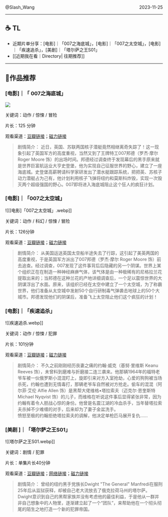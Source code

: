 <p style="text-align:left;">@Slash_Wang<span style="float:right;">2023-11-25</span></p>

---

## ☕️ TL
- 近期片单分享：[电影]｜「007之海底城」，[电影]｜「007之太空城」，[电影]｜「疾速追杀」，[美剧]｜「塔尔萨之王S01」
- [[近期我在看｜Directory| 往期推荐]]
---

## 👀作品推荐

### [电影]｜「 007之海底城」

![](https://img9.doubanio.com/view/photo/l/public/p2900823555.webp)

关键词：动作 / 惊悚 / 冒险

片长：125 分钟

观看渠道：[豆瓣链接](https://movie.douban.com/subject/1292938/)；[磁力链接](magnet:?xt=urn:btih:CE5DFD19E1A954FB065F77274653C6E19A138888)

> 剧情简介：
> 	近日，英国、苏联两国核子潜艇竟然相继离奇失踪了！这一现象引起了英国军方的高度重视，当然又到了王牌特工007邦德（罗杰·摩尔 Roger Moore 饰）的出场时间。邦德经过调查终于发现幕后的黑手原来就是世界巨富航运业大亨史登堡，他为实现自己征服世界的野心，建立了一座海底城。史登堡高薪聘请科学家研发出了潜水艇跟踪系统，把把英、苏核子动力潜艇占为己有，他计划利用核子飞弹将纽约和莫斯科炸毁，实现一次毁灭两个超级强国的野心。007即将进入海底城阻止这个狂人的疯狂计划。

### [电影]｜「007之太空城」
![[[电影]「007之太空城」.webp]]

关键词：动作 / 科幻 / 惊悚 / 冒险

片长：126分钟

观看渠道：[豆瓣链接](https://movie.douban.com/subject/1294395/)；[磁力链接](magnet:?xt=urn:btih:7F295E584C64A960075CE5974F26741BA3090271)

>剧情简介：
>	从美国运送英国太空船半途失去了行踪，这引起了美英两国的高度重视，于是英国军方派出了007邦德（罗杰·摩尔 Roger Moore 饰）前去追查。经过调查，007发现了这件事背后后隐藏的另一个阴谋。世界上某个组织正在在制造一种神经麻痹气体，该气体是由一种极稀有的尼格拉兰花提取出来的；当邦德在这种兰花的产地详细调查后，一个足以震惊世界的大阴谋浮出了水面。原来，该组织已经在太空中建立了一个太空城，为了称霸世界，他们准备从太空城中发射50个自行研制毒气弹袭击地球上的50个大城市。邦德发现他们的阴谋后，准备飞上太空阻止他们这个疯狂的计划！

### [电影]｜「疾速追杀」

![[疾速追杀.webp]]

关键词：动作 / 惊悚 / 犯罪

片长：101分钟

观看渠道：[豆瓣链接](https://movie.douban.com/subject/25798131/)；[磁力链接](magnet:?xt=urn:btih:2B57BCW6LZUAZKWQWFRAWWIORFNSEBEM)

>剧情简介：
>	不久之前刚刚经历丧妻之痛的约翰·威克（基努·里维斯 Keanu Reeves 饰），未曾料到磨难与折磨接二连三袭来。他那辆1964年的福特老爷车被一伙俄罗斯小混混盯上，旋即引来对方入室抢劫，心爱的狗狗被当场杀死，约翰也遭到无情毒打，那辆老爷车自然被对方抢走。偷车的混混（阿尔菲·艾伦 Alfie Allen 饰）是黑帮大佬维格•塔拉索夫（迈克尔·恩奎斯特 Michael Nyqvist 饰）的儿子，而维格在听说这件事后显得紧张非常，因为约翰有着令人胆战心惊的身份。他曾是名震江湖的冷血杀手，当年替塔拉索夫杀掉不少难缠的对手，后来却为了妻子金盆洗手。  
>	愤怒至极的约翰拒绝塔拉索夫的调解，他决定单枪匹马展开复仇……

### [美剧 ]｜「塔尔萨之王S01」

![[塔尔萨之王S01.webp]]

关键词：剧情 / 犯罪

片长：单集片长40分钟

观看渠道：[豆瓣链接](https://movie.douban.com/subject/35814636/)；[网络链接](https://www.novipnoad.com/?s=塔尔萨之王)；[磁力链接](magnet:?xt=urn:btih:B85CFC32EA62FAC0B08997BC0EA6FA4BBFBBE84A)
> 剧情简介：
> 	曾经的纽约黑手党族长Dwight "The General" Manfredi在服刑25年后从监狱获释，却被自己老大流放去了俄克拉荷马州的塔尔萨。Dwight意识到自己的黑帮家族并没有考虑他的最佳利益，于是他从一群并非自己想象中的人物里，逐渐建立起了一个“团队”，来帮助他在一个彻头彻尾的陌生之地打造一个新的犯罪帝国。


